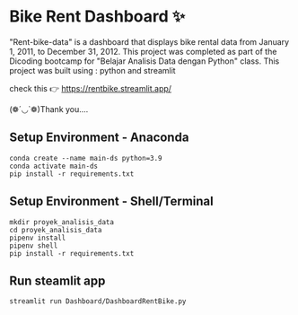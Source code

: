 # Bike Rent Dashboard ✨

"Rent-bike-data" is a dashboard that displays bike rental data from January 1, 2011, to December 31, 2012. This project was completed as part of the Dicoding bootcamp for "Belajar Analisis Data dengan Python" class.
This project was built using : python and streamlit

check this 👉 https://rentbike.streamlit.app/

(❁´◡`❁)Thank you....

## Setup Environment - Anaconda
```
conda create --name main-ds python=3.9
conda activate main-ds
pip install -r requirements.txt
```

## Setup Environment - Shell/Terminal
```
mkdir proyek_analisis_data
cd proyek_analisis_data
pipenv install
pipenv shell
pip install -r requirements.txt
```

## Run steamlit app
```
streamlit run Dashboard/DashboardRentBike.py
```
